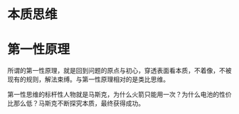 # 本质思维

# 第一性原理

所谓的第一性原理，就是回到问题的原点与初心，穿透表面看本质，不着像，不被现有的规则，解法束缚。与第一性原理相对的是类比思维。

第一性思维的标杆性人物就是马斯克，为什么火箭只能用一次？为什么电池的性价比那么低？马斯克不断探究本质，最终获得成功。
